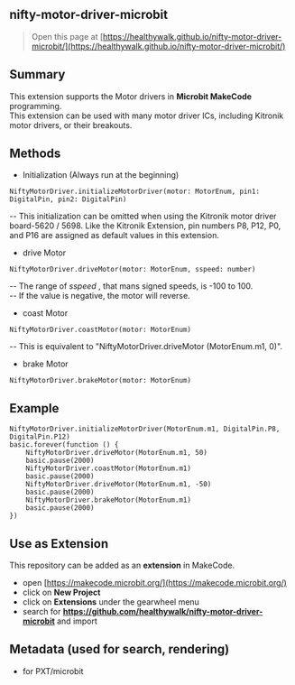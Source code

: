 ## nifty-motor-driver-microbit

> Open this page at [https://healthywalk.github.io/nifty-motor-driver-microbit/](https://healthywalk.github.io/nifty-motor-driver-microbit/)

## Summary
This extension supports the Motor drivers in __Microbit MakeCode__ programming.  
This extension can be used with many motor driver ICs, including Kitronik motor drivers, or their breakouts.

## Methods
* Initialization    (Always run at the beginning)
```
NiftyMotorDriver.initializeMotorDriver(motor: MotorEnum, pin1: DigitalPin, pin2: DigitalPin)
```
-- This initialization can be omitted when using the Kitronik motor driver board-5620 / 5698. Like the Kitronik Extension, pin numbers P8, P12, P0, and P16 are assigned as default values in this extension.  

* drive Motor
```
NiftyMotorDriver.driveMotor(motor: MotorEnum, sspeed: number)
```
-- The range of *sspeed* , that mans signed speeds, is -100 to 100.  
-- If the value is negative, the motor will reverse.

* coast Motor
```
NiftyMotorDriver.coastMotor(motor: MotorEnum)
```
-- This is equivalent to "NiftyMotorDriver.driveMotor (MotorEnum.m1, 0)".  

* brake Motor
```
NiftyMotorDriver.brakeMotor(motor: MotorEnum)
```

## Example
```blocks
NiftyMotorDriver.initializeMotorDriver(MotorEnum.m1, DigitalPin.P8, DigitalPin.P12)
basic.forever(function () {
    NiftyMotorDriver.driveMotor(MotorEnum.m1, 50)
    basic.pause(2000)
    NiftyMotorDriver.coastMotor(MotorEnum.m1)
    basic.pause(2000)
    NiftyMotorDriver.driveMotor(MotorEnum.m1, -50)
    basic.pause(2000)
    NiftyMotorDriver.brakeMotor(MotorEnum.m1)
    basic.pause(2000)
})
```

## Use as Extension

This repository can be added as an **extension** in MakeCode.

* open [https://makecode.microbit.org/](https://makecode.microbit.org/)
* click on **New Project**
* click on **Extensions** under the gearwheel menu
* search for **https://github.com/healthywalk/nifty-motor-driver-microbit** and import

## Metadata (used for search, rendering)

* for PXT/microbit
<script src="https://makecode.com/gh-pages-embed.js"></script><script>makeCodeRender("{{ site.makecode.home_url }}", "{{ site.github.owner_name }}/{{ site.github.repository_name }}");</script>
